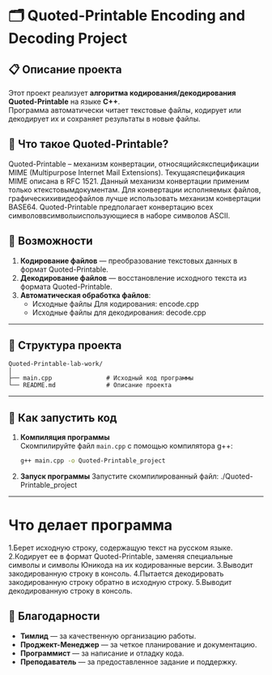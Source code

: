 # 🗂️ Quoted-Printable Encoding and Decoding Project

## 📋 Описание проекта
Этот проект реализует **алгоритма кодирования/декодирования Quoted-Printable** на языке **C++**.  
Программа автоматически читает текстовые файлы, кодирует или декодирует их и сохраняет результаты в новые файлы.

## 🔎 Что такое Quoted-Printable?
Quoted-Printable – механизм конвертации, относящийсякспецификации MIME (Multipurpose Internet Mail Extensions). Текущаяспецификация MIME описана в RFC 1521.
Данный механизм конвертации применим только ктекстовымдокументам.
Для конвертации исполняемых файлов, графическихивидеофайлов лучше использовать механизм конвертации BASE64.
Quoted-Printable предполагает конвертацию всех символоввсимволыиспользующиеся в наборе символов ASCII.

## 🚀 Возможности
1. **Кодирование файлов** — преобразование текстовых данных в формат Quoted-Printable.
2. **Декодирование файлов** — восстановление исходного текста из формата Quoted-Printable.
3. **Автоматическая обработка файлов**:
   - Исходные файлы Для кодирования: encode.cpp
   - Исходные файлы для декодирования: decode.cpp
---
## 📂 Структура проекта

```plaintext
Quoted-Printable-lab-work/
│
├── main.cpp               # Исходный код программы
└── README.md              # Описание проекта
```
---
## 🚀 Как запустить код
1. **Компиляция программы**  
   Скомпилируйте файл `main.cpp` с помощью компилятора g++:
   ```bash
   g++ main.cpp -o Quoted-Printable_project
2. **Запуск программы**
   Запустите скомпилированный файл:
   ./Quoted-Printable_project 
---
# Что делает программа
1.Берет исходную строку, содержащую текст на русском языке.
2.Кодирует ее в формат Quoted-Printable, заменяя специальные символы и символы Юникода на их кодированные версии.
3.Выводит закодированную строку в консоль.
4.Пытается декодировать закодированную строку обратно в исходную строку.
5.Выводит декодированную строку в консоль.
## 🙌 Благодарности

- **Тимлид** — за качественную организацию работы.
- **Проджект-Менеджер** — за четкое планирование и документацию.
- **Программист** — за написание и отладку кода.
- **Преподаватель** — за предоставленное задание и поддержку.
